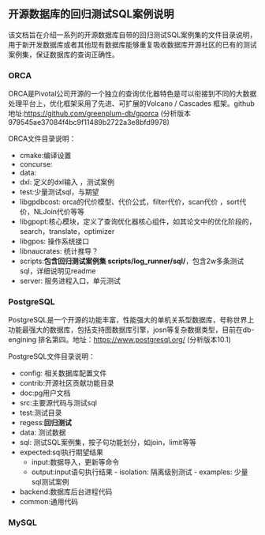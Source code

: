 ## 开源数据库的回归测试SQL案例说明


该文档旨在介绍一系列的开源数据库自带的回归测试SQL案例集的文件目录说明，用于新开发数据库或者其他现有数据库能够重复吸收数据库开源社区的已有的测试案例集，保证数据库的查询正确性。

### ORCA

ORCA是Pivotal公司开源的一个独立的查询优化器特色是可以衔接到不同的大数据处理平台上，优化框架采用了先进、可扩展的Volcano / Cascades 框架。github地址:https://github.com/greenplum-db/gporca (分析版本979545ae37084f4bc9f11489b2722a3e8bfd9978)

ORCA文件目录说明：
- cmake:编译设置
- concurse:
- data:
 - dxl: 定义的dxl输入 ，测试案例
 - test:少量测试sql，与期望
- libgpdbcost: orca的代价模型、代价公式，filter代价，scan代价 ，sort代价，NLJoin代价等等
- libgpopt:核心模块，定义了查询优化器核心组件，如其论文中的优化阶段的，search，translate，optimizer
- libgpos: 操作系统接口
- libnaucrates: 统计推导？
- scripts:**包含回归测试案例集 scripts/log\_runner/sql/**，包含2w多条测试sql，详细说明见readme
- server: 服务进程入口，单元测试


### PostgreSQL

PostgreSQL是一个开源的功能丰富，性能强大的单机关系型数据库，号称世界上功能最强大的数据库，包括支持图数据库引擎，josn等复杂数据类型，目前在db-engining 排名第四。地址：https://www.postgresql.org/ (分析版本10.1)

PostgreSQL文件目录说明：
- config: 相关数据库配置文件
- contrib:开源社区贡献功能目录
- doc:pg用户文档
- src:主要源代码与测试sql
 - test:测试目录
  - regess:**回归测试**
   - data: 测试数据
   - sql: 测试SQL案例集，按子句功能划分，如join，limit等等
   - expected:sql执行期望结果
	 - input:数据导入，更新等命令
	 - output:input语句执行结果
	- isolation: 隔离级别测试
	- examples: 少量sql测试案例
 - backend:数据库后台进程代码
 - common:通用代码

### MySQL







